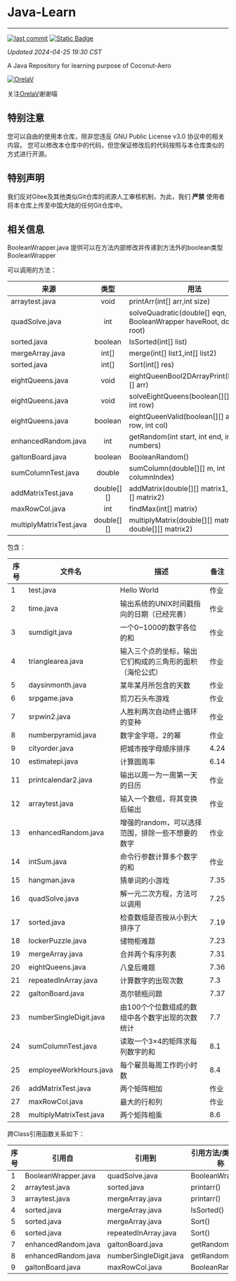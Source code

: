 # Java-Learn

------------------------------------------------------------------------

[![last commit](https://img.shields.io/github/last-commit/Coconut-Aero/JavaLearn)](https://github.com/Coconut-Aero/JavaLearn/commits/master)
[![Static Badge](https://img.shields.io/badge/Coconut-Aero-blue)](https://github.com/Coconut-Aero)


_Updated 2024-04-25 19:30 CST_

A Java Repository for learning purpose of Coconut-Aero


[![OrelaV](https://i2.hdslb.com/bfs/face/d812a48f1ca84d4f60a112dc31ba65546a787a76.jpg@240w_240h_1c_1s_!web-avatar-space-header.avif "@OrelaV")](https://space.bilibili.com/3546375738361934)

关注[OrelaV](https://space.bilibili.com/3546375738361934)谢谢喵

## 特别注意
您可以自由的使用本仓库，除非您违反 GNU Public License v3.0 协议中的相关内容。
您可以修改本仓库中的代码，但您保证修改后的代码按照与本仓库类似的方式进行开源。

## 特别声明 
我们反对Gitee及其他类似Git仓库的闭源人工审核机制，为此，我们 **严禁** 使用者将本仓库上传至中国大陆的任何Git仓库中。

## 相关信息

BooleanWrapper.java 提供可以在方法内部修改并传递到方法外的boolean类型 BooleanWrapper

可以调用的方法：

| 来源                        |     类型     | 用法                                                                   |
|---------------------------|:----------:|----------------------------------------------------------------------|
| arraytest.java            |    void    | printArr(int[] arr,int size)                                         |
| quadSolve.java            |    int     | solveQuadratic(double[] eqn, BooleanWrapper haveRoot, double[] root) |
| sorted.java               |  boolean   | IsSorted(int[] list)                                                 |
| mergeArray.java           |   int[]    | merge(int[] list1,int[] list2)                                       |
| sorted.java               |   int[]    | Sort(int[] res)                                                      |
| eightQueens.java          |    void    | eightQueenBool2DArrayPrint(boolean[][] arr)                          |
| eightQueens.java          |    void    | solveEightQueens(boolean[][] board, int row)                         |
| eightQueens.java          |  boolean   | eightQueenValid(boolean[][] arr,int row, int col)                    |
| enhancedRandom.java       |    int     | getRandom(int start, int end, int... numbers)                        |
| galtonBoard.java          |  boolean   | BooleanRandom()                                                      |
| sumColumnTest.java        |   double   | sumColumn(double[][] m, int columnIndex)                             |
| addMatrixTest.java        | double[][] | addMatrix(double[][] matrix1, double[][] matrix2)                    |
| maxRowCol.java            |    int     | findMax(int[] matrix)                                                |
| multiplyMatrixTest.java   | double[][] | multiplyMatrix(double[][] matrix1, double[][] matrix2)               |

包含：

| 序号 | 文件名                      | 描述                           | 备注   |
|----|--------------------------|------------------------------|------|
| 1  | test.java                | Hello World                  | 作业   |
| 2  | time.java                | 输出系统的UNIX时间戳指向的日期（已经完善）      | 作业   |
| 3  | sumdigit.java            | 一个0~1000的数字各位的和              | 作业   |
| 4  | trianglearea.java        | 输入三个点的坐标，输出它们构成的三角形的面积（海伦公式） | 作业   |
| 5  | daysinmonth.java         | 某年某月所包含的天数                   | 作业   |
| 6  | srpgame.java             | 剪刀石头布游戏                      | 作业   |
| 7  | srpwin2.java             | 人胜利两次自动终止循环的变种               | 作业   |
| 8  | numberpyramid.java       | 数字金字塔，2的幂                    | 作业   |
| 9  | cityorder.java           | 把城市按字母顺序排序                   | 4.24 |
| 10 | estimatepi.java          | 计算圆周率                        | 6.14 |
| 11 | printcalendar2.java      | 输出以周一为一周第一天的日历               | 作业   |
| 12 | arraytest.java           | 输入一个数组，将其变换后输出               | 作业   |
| 13 | enhancedRandom.java      | 增强的random，可以选择范围，排除一些不想要的数字  | 作业   |
| 14 | intSum.java              | 命令行参数计算多个数字的和                | 作业   |
| 15 | hangman.java             | 猜单词的小游戏                      | 7.35 |
| 16 | quadSolve.java           | 解一元二次方程，方法可以调用               | 7.25 |
| 17 | sorted.java              | 检查数组是否按从小到大排序了               | 7.19 |
| 18 | lockerPuzzle.java        | 储物柜难题                        | 7.23 |
| 19 | mergeArray.java          | 合并两个有序列表                     | 7.31 |
| 20 | eightQueens.java         | 八皇后难题                        | 7.36 |
| 21 | repeatedInArray.java     | 计算数字的出现次数                    | 7.3  |
| 22 | galtonBoard.java         | 高尔顿瓶问题                       | 7.37 |
| 23 | numberSingleDigit.java   | 由100个个位数组成的数组中各个数字出现的次数统计    | 7.7  |
| 24 | sumColumnTest.java       | 读取一个3×4的矩阵求每列数字的和            | 8.1  |
| 25 | employeeWorkHours.java   | 每个雇员每周工作的小时数                 | 8.4  |
| 26 | addMatrixTest.java       | 两个矩阵相加                       | 作业   |
| 27 | maxRowCol.java           | 最大的行和列                       | 作业   |
| 28 | multiplyMatrixTest.java  | 两个矩阵相乘                       | 8.6  |

跨Class引用函数关系如下：

| 序号 | 引用自                 | 引用到                    | 引用方法/类型的名称      |
|----|---------------------|------------------------|-----------------|
| 1  | BooleanWrapper.java | quadSolve.java         | BooleanWrapper  |
| 2  | arraytest.java      | sorted.java            | printarr()      |
| 3  | arraytest.java      | mergeArray.java        | printarr()      |
| 4  | sorted.java         | mergeArray.java        | IsSorted()      |
| 5  | sorted.java         | mergeArray.java        | Sort()          |
| 6  | sorted.java         | repeatedInArray.java   | Sort()          |
| 7  | enhancedRandom.java | galtonBoard.java       | getRandom()     |
| 8  | enhancedRandom.java | numberSingleDigit.java | getRandom()     |
| 9  | galtonBoard.java    | maxRowCol.java         | BooleanRandom() |


